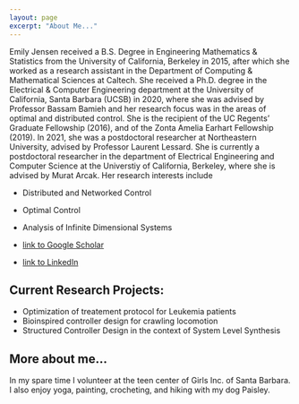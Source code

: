 ```yaml
---
layout: page
excerpt: "About Me..."
---
```


Emily Jensen received a B.S. Degree in Engineering Mathematics & Statistics from the University of California, Berkeley in 2015, after which she worked as a research assistant in the Department of Computing & Mathematical Sciences at Caltech. She received a Ph.D. degree in the Electrical & Computer Engineering department at the University of California, Santa Barbara (UCSB) in 2020, where she was advised by Professor Bassam Bamieh and her research focus was in the areas of optimal and distributed control. She is the recipient of the UC Regents’ Graduate Fellowship (2016), and of
the Zonta Amelia Earhart Fellowship (2019). In 2021, she was a postdoctoral researcher at Northeastern University, advised by Professor Laurent Lessard. She is currently a postdoctoral researcher in the department of Electrical Engineering and Computer Science at the Universtiy of California, Berkeley, where she is advised by Murat Arcak. Her research interests include 

- Distributed and Networked Control
- Optimal Control
- Analysis of Infinite Dimensional Systems


- [link to Google Scholar](https://scholar.google.com/citations?user=WzacMi8AAAAJ&hl=en&authuser=1)
- [link to LinkedIn](https://www.linkedin.com/in/emilyljensen)


## Current Research Projects:

- Optimization of treatement protocol for Leukemia patients
- Bioinspired controller design for crawling locomotion
- Structured Controller Design in the context of System Level Synthesis


## More about me...

In my spare time I volunteer at the teen center of Girls Inc. of Santa Barbara. I also enjoy yoga, painting, crocheting, and hiking with my dog Paisley.
